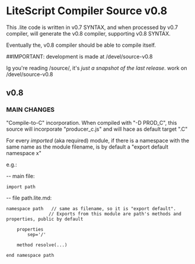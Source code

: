 LiteScript Compiler Source v0.8
===============================

This .lite code is written in v0.7 SYNTAX, and when processed by v0.7 compiler,
will generate the v0.8 compiler, supporting v0.8 SYNTAX. 

Eventually the, v0.8 compiler should be able to compile itself.

##IMPORTANT: development is made at /devel/source-v0.8

Ig you're reading /source/, it's *just a snapshot of the last release*.
work on /devel/source-v0.8

v0.8
----

### MAIN CHANGES

"Compile-to-C" incorporation.
When compiled with "-D PROD_C", this source will incorporate
"producer_c.js" and will hace as default target ".C"

For every *imported* (aka required) module, if there is 
a namespace with the same name as the module filename,
is by default a "export default namespace x"

e.g.:

-- main file:

    import path

-- file path.lite.md:

    namespace path   // same as filename, so it is "export default". 
                    // Exports from this module are path's methods and properties, public by default

        properties
            sep='/'

        method resolve(...)
    
    end namespace path


